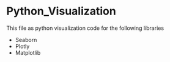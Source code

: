 # Python_Visualization
 This file as python visualization code for the following libraries
 - Seaborn
 - Plotly
 - Matplotlib

